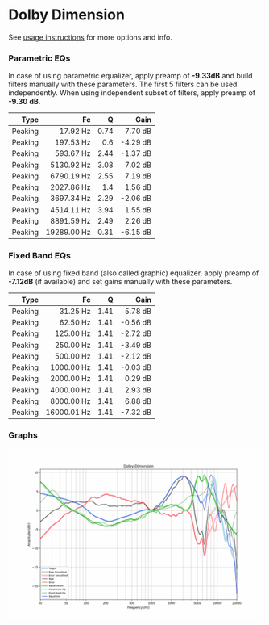 # Dolby Dimension
See [usage instructions](https://github.com/jaakkopasanen/AutoEq#usage) for more options and info.

### Parametric EQs
In case of using parametric equalizer, apply preamp of **-9.33dB** and build filters manually
with these parameters. The first 5 filters can be used independently.
When using independent subset of filters, apply preamp of **-9.30 dB**.

| Type    | Fc          |    Q | Gain     |
|--------:|------------:|-----:|---------:|
| Peaking | 17.92 Hz    | 0.74 | 7.70 dB  |
| Peaking | 197.53 Hz   | 0.6  | -4.29 dB |
| Peaking | 593.67 Hz   | 2.44 | -1.37 dB |
| Peaking | 5130.92 Hz  | 3.08 | 7.02 dB  |
| Peaking | 6790.19 Hz  | 2.55 | 7.19 dB  |
| Peaking | 2027.86 Hz  | 1.4  | 1.56 dB  |
| Peaking | 3697.34 Hz  | 2.29 | -2.06 dB |
| Peaking | 4514.11 Hz  | 3.94 | 1.55 dB  |
| Peaking | 8891.59 Hz  | 2.49 | 2.26 dB  |
| Peaking | 19289.00 Hz | 0.31 | -6.15 dB |

### Fixed Band EQs
In case of using fixed band (also called graphic) equalizer, apply preamp of **-7.12dB**
(if available) and set gains manually with these parameters.

| Type    | Fc          |    Q | Gain     |
|--------:|------------:|-----:|---------:|
| Peaking | 31.25 Hz    | 1.41 | 5.78 dB  |
| Peaking | 62.50 Hz    | 1.41 | -0.56 dB |
| Peaking | 125.00 Hz   | 1.41 | -2.72 dB |
| Peaking | 250.00 Hz   | 1.41 | -3.49 dB |
| Peaking | 500.00 Hz   | 1.41 | -2.12 dB |
| Peaking | 1000.00 Hz  | 1.41 | -0.03 dB |
| Peaking | 2000.00 Hz  | 1.41 | 0.29 dB  |
| Peaking | 4000.00 Hz  | 1.41 | 2.93 dB  |
| Peaking | 8000.00 Hz  | 1.41 | 6.88 dB  |
| Peaking | 16000.01 Hz | 1.41 | -7.32 dB |

### Graphs
![](./Dolby%20Dimension.png)